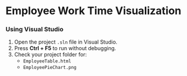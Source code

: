 #  Employee Work Time Visualization 
### Using Visual Studio
1. Open the project `.sln` file in Visual Studio.
2. Press **Ctrl + F5** to run without debugging.
3. Check your project folder for:
   - `EmployeeTable.html`
   - `EmployeePieChart.png`

